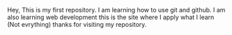 Hey, This is my first repository.
I am learning how to use git and github. I am also learning web development
this is the site where I apply what I learn (Not evrything)
thanks for visiting my repository.
